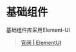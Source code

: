 # 基础组件
基础组件库采用Element-UI
> [官网 | ElementUI ](http://element-cn.eleme.io/#/zh-CN/component/installation)